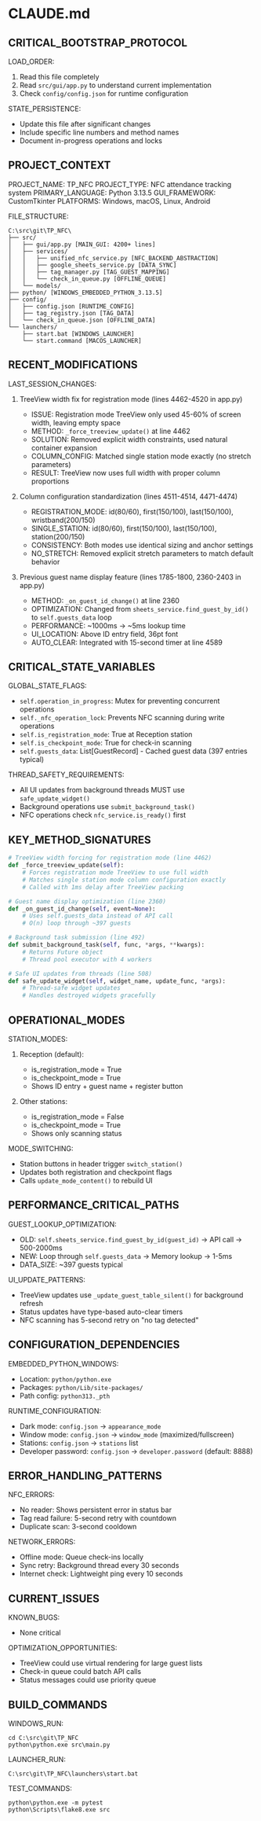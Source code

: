 # CLAUDE.md

## CRITICAL_BOOTSTRAP_PROTOCOL

LOAD_ORDER:
1. Read this file completely
2. Read `src/gui/app.py` to understand current implementation
3. Check `config/config.json` for runtime configuration

STATE_PERSISTENCE:
- Update this file after significant changes
- Include specific line numbers and method names
- Document in-progress operations and locks

## PROJECT_CONTEXT

PROJECT_NAME: TP_NFC
PROJECT_TYPE: NFC attendance tracking system
PRIMARY_LANGUAGE: Python 3.13.5
GUI_FRAMEWORK: CustomTkinter
PLATFORMS: Windows, macOS, Linux, Android

FILE_STRUCTURE:
```
C:\src\git\TP_NFC\
├── src/
│   ├── gui/app.py [MAIN_GUI: 4200+ lines]
│   ├── services/
│   │   ├── unified_nfc_service.py [NFC_BACKEND_ABSTRACTION]
│   │   ├── google_sheets_service.py [DATA_SYNC]
│   │   ├── tag_manager.py [TAG_GUEST_MAPPING]
│   │   └── check_in_queue.py [OFFLINE_QUEUE]
│   └── models/
├── python/ [WINDOWS_EMBEDDED_PYTHON_3.13.5]
├── config/
│   ├── config.json [RUNTIME_CONFIG]
│   ├── tag_registry.json [TAG_DATA]
│   └── check_in_queue.json [OFFLINE_DATA]
└── launchers/
    ├── start.bat [WINDOWS_LAUNCHER]
    └── start.command [MACOS_LAUNCHER]
```

## RECENT_MODIFICATIONS

LAST_SESSION_CHANGES:
1. TreeView width fix for registration mode (lines 4462-4520 in app.py)
   - ISSUE: Registration mode TreeView only used 45-60% of screen width, leaving empty space
   - METHOD: `_force_treeview_update()` at line 4462
   - SOLUTION: Removed explicit width constraints, used natural container expansion
   - COLUMN_CONFIG: Matched single station mode exactly (no stretch parameters)
   - RESULT: TreeView now uses full width with proper column proportions

2. Column configuration standardization (lines 4511-4514, 4471-4474)
   - REGISTRATION_MODE: id(80/60), first(150/100), last(150/100), wristband(200/150)
   - SINGLE_STATION: id(80/60), first(150/100), last(150/100), station(200/150)
   - CONSISTENCY: Both modes use identical sizing and anchor settings
   - NO_STRETCH: Removed explicit stretch parameters to match default behavior

3. Previous guest name display feature (lines 1785-1800, 2360-2403 in app.py)
   - METHOD: `_on_guest_id_change()` at line 2360
   - OPTIMIZATION: Changed from `sheets_service.find_guest_by_id()` to `self.guests_data` loop
   - PERFORMANCE: ~1000ms → ~5ms lookup time
   - UI_LOCATION: Above ID entry field, 36pt font
   - AUTO_CLEAR: Integrated with 15-second timer at line 4589

## CRITICAL_STATE_VARIABLES

GLOBAL_STATE_FLAGS:
- `self.operation_in_progress`: Mutex for preventing concurrent operations
- `self._nfc_operation_lock`: Prevents NFC scanning during write operations
- `self.is_registration_mode`: True at Reception station
- `self.is_checkpoint_mode`: True for check-in scanning
- `self.guests_data`: List[GuestRecord] - Cached guest data (397 entries typical)

THREAD_SAFETY_REQUIREMENTS:
- All UI updates from background threads MUST use `safe_update_widget()`
- Background operations use `submit_background_task()`
- NFC operations check `nfc_service.is_ready()` first

## KEY_METHOD_SIGNATURES

```python
# TreeView width forcing for registration mode (line 4462)
def _force_treeview_update(self):
    # Forces registration mode TreeView to use full width
    # Matches single station mode column configuration exactly
    # Called with 1ms delay after TreeView packing

# Guest name display optimization (line 2360)
def _on_guest_id_change(self, event=None):
    # Uses self.guests_data instead of API call
    # O(n) loop through ~397 guests

# Background task submission (line 492)
def submit_background_task(self, func, *args, **kwargs):
    # Returns Future object
    # Thread pool executor with 4 workers

# Safe UI updates from threads (line 508)
def safe_update_widget(self, widget_name, update_func, *args):
    # Thread-safe widget updates
    # Handles destroyed widgets gracefully
```

## OPERATIONAL_MODES

STATION_MODES:
1. Reception (default):
   - is_registration_mode = True
   - is_checkpoint_mode = True
   - Shows ID entry + guest name + register button
   
2. Other stations:
   - is_registration_mode = False
   - is_checkpoint_mode = True
   - Shows only scanning status

MODE_SWITCHING:
- Station buttons in header trigger `switch_station()`
- Updates both registration and checkpoint flags
- Calls `update_mode_content()` to rebuild UI

## PERFORMANCE_CRITICAL_PATHS

GUEST_LOOKUP_OPTIMIZATION:
- OLD: `self.sheets_service.find_guest_by_id(guest_id)` → API call → 500-2000ms
- NEW: Loop through `self.guests_data` → Memory lookup → 1-5ms
- DATA_SIZE: ~397 guests typical

UI_UPDATE_PATTERNS:
- TreeView updates use `_update_guest_table_silent()` for background refresh
- Status updates have type-based auto-clear timers
- NFC scanning has 5-second retry on "no tag detected"

## CONFIGURATION_DEPENDENCIES

EMBEDDED_PYTHON_WINDOWS:
- Location: `python/python.exe`
- Packages: `python/Lib/site-packages/`
- Path config: `python313._pth`

RUNTIME_CONFIGURATION:
- Dark mode: `config.json` → `appearance_mode`
- Window mode: `config.json` → `window_mode` (maximized/fullscreen)
- Stations: `config.json` → `stations` list
- Developer password: `config.json` → `developer.password` (default: 8888)

## ERROR_HANDLING_PATTERNS

NFC_ERRORS:
- No reader: Shows persistent error in status bar
- Tag read failure: 5-second retry with countdown
- Duplicate scan: 3-second cooldown

NETWORK_ERRORS:
- Offline mode: Queue check-ins locally
- Sync retry: Background thread every 30 seconds
- Internet check: Lightweight ping every 10 seconds

## CURRENT_ISSUES

KNOWN_BUGS:
- None critical

OPTIMIZATION_OPPORTUNITIES:
- TreeView could use virtual rendering for large guest lists
- Check-in queue could batch API calls
- Status messages could use priority queue

## BUILD_COMMANDS

WINDOWS_RUN:
```
cd C:\src\git\TP_NFC
python\python.exe src\main.py
```

LAUNCHER_RUN:
```
C:\src\git\TP_NFC\launchers\start.bat
```

TEST_COMMANDS:
```
python\python.exe -m pytest
python\Scripts\flake8.exe src
```